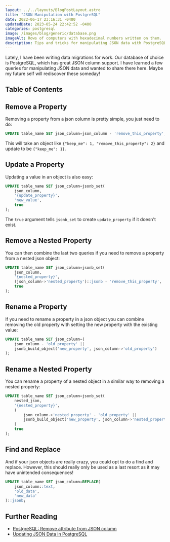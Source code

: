 ```yaml
---
layout: ../../layouts/BlogPostLayout.astro
title: "JSON Manipulation with PostgreSQL"
date: 2022-06-17 23:16:31 -0400
updatedDate: 2023-05-24 22:42:52 -0400
categories: postgresql
image: /images/blog/generic/database.png
imageAlt: Rows of computers with hexadecimal numbers written on them.
description: Tips and tricks for manipulating JSON data with PostgreSQL.
---
```


Lately, I have been writing data migrations for work. Our database of choice is
PostgreSQL, which has great JSON column support. I have learned a few queries for
manipulating JSON data and wanted to share there here. Maybe my future self
will rediscover these someday!

## Table of Contents

## Remove a Property

Removing a property from a json column is pretty simple, you just need to do:

```sql
UPDATE table_name SET json_column=json_column - 'remove_this_property';
```

This will take an object like `{"keep_me": 1, "remove_this_property": 2}` and update
to be `{"keep_me": 1}`.

## Update a Property

Updating a value in an object is also easy:

```sql
UPDATE table_name SET json_column=jsonb_set(
    json_column,
    '{update_property}',
    'new_value',
    true
);
```

The `true` argument tells `jsonb_set` to create `update_property` if it doesn't exist.

## Remove a Nested Property

You can then combine the last two queries if you need to remove a property from a nested json object:

```sql
UPDATE table_name SET json_column=jsonb_set(
    json_column,
    '{nested_property}',
    (json_column->'nested_property')::jsonb - 'remove_this_property',
    true
);
```

## Rename a Property

If you need to rename a property in a json object you can combine removing the
old property with setting the new property with the existing value:

```sql
UPDATE table_name SET json_column=(
    json_column - 'old_property' ||
    jsonb_build_object('new_property', json_column->'old_property')
);
```

## Rename a Nested Property

You can rename a property of a nested object in a similar way to removing a nested property:

```sql
UPDATE table_name SET json_column=jsonb_set(
    nested_json,
    '{nested_property}',
    (
        json_column->'nested_property' - 'old_property' ||
        jsonb_build_object('new_property', json_column->'nested_property'->'old_property'
    )
    true
);
```

## Find and Replace

And if your json objects are really crazy, you could opt to do a find and replace.
However, this should really only be used as a last resort as it may have unintended consequences!

```sql
UPDATE table_name SET json_column=REPLACE(
    json_column::text,
    'old_data',
    'new_data'
)::jsonb;
```

## Further Reading

- [PostgreSQL: Remove attribute from JSON column](https://stackoverflow.com/questions/23490965/postgresql-remove-attribute-from-json-column)
- [Updating JSON Data in PostgreSQL](https://aaronbos.dev/posts/update-json-postgresql)
